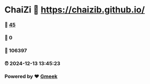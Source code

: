 # ChaiZi :link: https://chaizib.github.io/ 
### :page_facing_up: [45](https://chaizib.github.io//tag.html) 
### :speech_balloon: 0 
### :hibiscus: 106397 
### :alarm_clock: 2024-12-13 13:45:23 
### Powered by :heart: [Gmeek](https://github.com/Meekdai/Gmeek)
